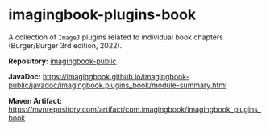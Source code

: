 # imagingbook-plugins-book

A collection of `ImageJ` plugins related to individual book chapters (Burger/Burger 3rd edition, 2022).

**Repository:** [imagingbook-public](https://github.com/imagingbook/imagingbook-public)

**JavaDoc:** https://imagingbook.github.io/imagingbook-public/javadoc/imagingbook.plugins_book/module-summary.html

**Maven Artifact:** https://mvnrepository.com/artifact/com.imagingbook/imagingbook_plugins_book
